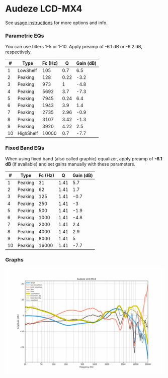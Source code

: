 # Audeze LCD-MX4
See [usage instructions](https://github.com/jaakkopasanen/AutoEq#usage) for more options and info.

### Parametric EQs
You can use filters 1-5 or 1-10. Apply preamp of -6.1 dB or -6.2 dB, respectively.

|   # | Type      |   Fc (Hz) |    Q |   Gain (dB) |
|-----|-----------|-----------|------|-------------|
|   1 | LowShelf  |       105 | 0.7  |         6.5 |
|   2 | Peaking   |       128 | 0.22 |        -3.2 |
|   3 | Peaking   |       973 | 1    |        -4.8 |
|   4 | Peaking   |      5692 | 3.7  |        -7.3 |
|   5 | Peaking   |      7945 | 0.24 |         6.4 |
|   6 | Peaking   |      1943 | 3.9  |         1.4 |
|   7 | Peaking   |      2735 | 2.96 |        -0.9 |
|   8 | Peaking   |      3107 | 3.42 |        -1.3 |
|   9 | Peaking   |      3920 | 4.22 |         2.5 |
|  10 | HighShelf |     10000 | 0.7  |        -7.7 |

### Fixed Band EQs
When using fixed band (also called graphic) equalizer, apply preamp of **-6.1 dB** (if available) and set gains manually with these parameters.

|   # | Type    |   Fc (Hz) |    Q |   Gain (dB) |
|-----|---------|-----------|------|-------------|
|   1 | Peaking |        31 | 1.41 |         5.7 |
|   2 | Peaking |        62 | 1.41 |         1.7 |
|   3 | Peaking |       125 | 1.41 |        -0.7 |
|   4 | Peaking |       250 | 1.41 |        -3   |
|   5 | Peaking |       500 | 1.41 |        -1.9 |
|   6 | Peaking |      1000 | 1.41 |        -4.8 |
|   7 | Peaking |      2000 | 1.41 |         2.4 |
|   8 | Peaking |      4000 | 1.41 |         2.9 |
|   9 | Peaking |      8000 | 1.41 |         5   |
|  10 | Peaking |     16000 | 1.41 |        -7.7 |

### Graphs
![](./Audeze%20LCD-MX4.png)
